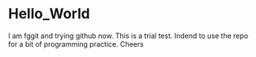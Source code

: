 # Hello_World
I am fggit and trying github now. This is a trial test. Indend to use the repo for a bit of programming practice.
Cheers
